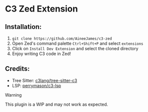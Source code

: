 # C3 Zed Extension

## Installation:
1. `git clone https://github.com/AineeJames/c3-zed`
2. Open Zed's command palette `Ctrl+Shift+P` and select `extensions`
3. Click on `Install Dev Extension` and select the cloned directory
4. Enjoy writing C3 code in Zed!

## Credits:
- Tree Sitter: [c3lang/tree-sitter-c3](https://github.com/c3lang/tree-sitter-c3)
- LSP: [perrymason/c3-lsp](https://github.com/pherrymason/c3-lsp)

> [!WARNING]
> This plugin is a WIP and may not work as expected.
